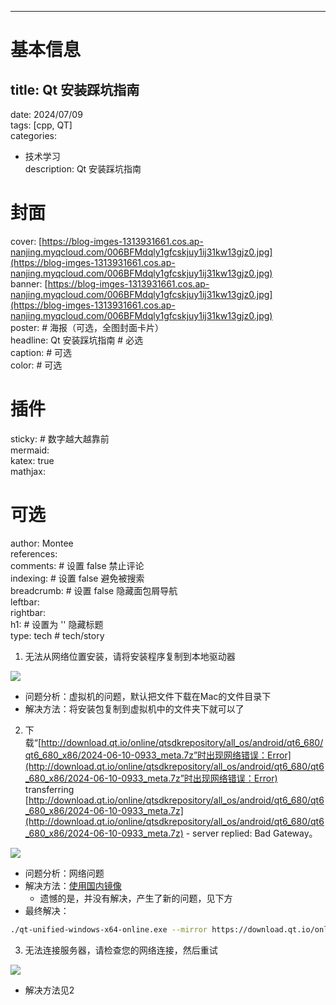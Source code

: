 ---

# 基本信息
## title: Qt 安装踩坑指南  
date: 2024/07/09  
tags: [cpp, QT]  
categories:  
  - 技术学习  
description: Qt 安装踩坑指南  
# 封面  
cover: [https://blog-imges-1313931661.cos.ap-nanjing.myqcloud.com/006BFMdqly1gfcskjuy1ij31kw13gjz0.jpg](https://blog-imges-1313931661.cos.ap-nanjing.myqcloud.com/006BFMdqly1gfcskjuy1ij31kw13gjz0.jpg)  
banner: [https://blog-imges-1313931661.cos.ap-nanjing.myqcloud.com/006BFMdqly1gfcskjuy1ij31kw13gjz0.jpg](https://blog-imges-1313931661.cos.ap-nanjing.myqcloud.com/006BFMdqly1gfcskjuy1ij31kw13gjz0.jpg)  
poster:  # 海报（可选，全图封面卡片）  
  headline:  Qt 安装踩坑指南 # 必选  
  caption:  # 可选  
  color:  # 可选  
# 插件  
sticky: # 数字越大越靠前  
mermaid:  
katex: true  
mathjax:   
# 可选  
author: Montee  
references:  
comments: # 设置 false 禁止评论  
indexing: # 设置 false 避免被搜索  
breadcrumb: # 设置 false 隐藏面包屑导航  
leftbar:   
rightbar:  
h1: # 设置为 '' 隐藏标题  
type: tech # tech/story
1. 无法从网络位置安装，请将安装程序复制到本地驱动器

![](https://blog-imges-1313931661.cos.ap-nanjing.myqcloud.com/image-20240709145847463.png)

+ 问题分析：虚拟机的问题，默认把文件下载在Mac的文件目录下
+ 解决方法：将安装包复制到虚拟机中的文件夹下就可以了
2. 下载“[http://download.qt.io/online/qtsdkrepository/all_os/android/qt6_680/qt6_680_x86/2024-06-10-0933_meta.7z”时出现网络错误：Error](http://download.qt.io/online/qtsdkrepository/all_os/android/qt6_680/qt6_680_x86/2024-06-10-0933_meta.7z”时出现网络错误：Error) transferring [http://download.qt.io/online/qtsdkrepository/all_os/android/qt6_680/qt6_680_x86/2024-06-10-0933_meta.7z](http://download.qt.io/online/qtsdkrepository/all_os/android/qt6_680/qt6_680_x86/2024-06-10-0933_meta.7z) - server replied: Bad Gateway。

![](https://blog-imges-1313931661.cos.ap-nanjing.myqcloud.com/image-20240709150601759.png)

+ 问题分析：网络问题
+ 解决方法：[使用国内镜像](https://download.qt.io/online/qtsdkrepository/windows_x86/root/qt/Updates.xml.mirrorlist)
    - 遗憾的是，并没有解决，产生了新的问题，见下方
+ 最终解决：

```bash
./qt-unified-windows-x64-online.exe --mirror https://download.qt.io/online/qtsdkrepository/windows_x86/root/qt/Updates.xml.mirrorlist
```



3. 无法连接服务器，请检查您的网络连接，然后重试

![](https://blog-imges-1313931661.cos.ap-nanjing.myqcloud.com/image-20240709150819203.png)

+ 解决方法见2

